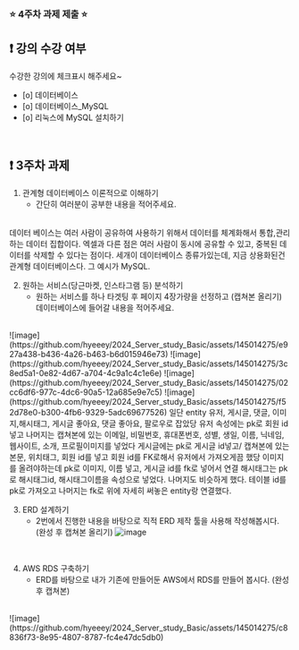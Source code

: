 ### ⭐️ 4주차 과제 제출 ⭐️

## ❗️ 강의 수강 여부
수강한 강의에 체크표시 해주세요~

- [o] 데이터베이스
- [o] 데이터베이스_MySQL
- [o] 리눅스에 MySQL 설치하기

<br>

## ❗️ 3주차 과제
1. 관계형 데이터베이스 이론적으로 이해하기
   - 간단히 여러분이 공부한 내용을 적어주세요.


<br/>
데이터 베이스는 여러 사람이 공유하여 사용하기 위해서 데이터를 체계화해서 통합,관리하는 데이터 집합이다. 엑셀과 다른 점은 여러 사람이 동시에 공유할 수 있고, 중복된 데이터를 삭제할 수 있다는 점이다. 세개이 데이터베이스 종류가있는데, 지금 상용화된건 관계형 데이터베이스다. 그 예시가 MySQL.

2. 원하는 서비스(당근마켓, 인스타그램 등) 분석하기
   - 원하는 서비스를 하나 타겟팅 후 페이지 4장가량을 선정하고 (캡쳐본 올리기) 데이터베이스에 들어갈 내용을 적어주세요.


<br/>
![image](https://github.com/hyeeey/2024_Server_study_Basic/assets/145014275/e927a438-b436-4a26-b463-b6d015946e73)
![image](https://github.com/hyeeey/2024_Server_study_Basic/assets/145014275/3c8ed5a1-0e82-4d67-a704-4c9a1c4c1e6e)
![image](https://github.com/hyeeey/2024_Server_study_Basic/assets/145014275/02cc6df6-977c-4dc6-90a5-12a685e9e7c5)
![image](https://github.com/hyeeey/2024_Server_study_Basic/assets/145014275/f52d78e0-b300-4fb6-9329-5adc69677526)
일단 entity 유저, 게시글, 댓글, 이미지,해시태그, 게시글 좋아요, 댓글 좋아요, 팔로우로 잡았당 
유저 속성에는 pk로 회원 id 넣고 나머지는 캡쳐본에 있는 이메일, 비밀번호, 휴대폰번호, 성별, 생일, 이름, 닉네임, 웹사이트, 소개, 프로필이미지를 넣었다 
게시글에는 pk로 게시글 id넣고/ 캡쳐본에 있는 본문, 위치태그, 회원 id를 넣고 회원 id를 FK로해서 유저에서 가져오게끔 했당 
이미지를 올려야하는데 pk로 이미지, 이름 넣고, 게시글 id를 fk로 넣어서 연결 해시태그는 pk로 해시태그id, 해시태그이름을 속성으로 넣었다.
나머지도 비슷하게 했다. 테이블 id를 pk로 가져오고 나머지는 fk로 위에 자세히 써놓은 entity랑 연결했다.

3. ERD 설계하기
   - 2번에서 진행한 내용을 바탕으로 직적 ERD 제작 툴을 사용해 작성해봅시다. (완성 후 캡쳐본 올리기)
![image](https://github.com/hyeeey/2024_Server_study_Basic/assets/145014275/847940cd-73ab-4d35-9566-ed5cfa6cd68b)


<br/>

4. AWS RDS 구축하기
   - ERD를 바탕으로 내가 기존에 만들어둔 AWS에서 RDS를 만들어 봅시다. (완성 후 캡쳐본)

<br/>
![image](https://github.com/hyeeey/2024_Server_study_Basic/assets/145014275/c8836f73-8e95-4807-8787-fc4e47dc5db0)
